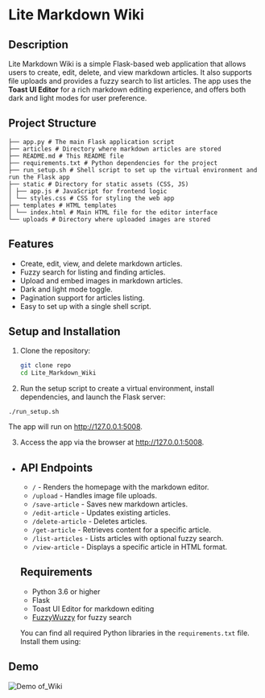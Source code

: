 # Lite Markdown Wiki

## Description
Lite Markdown Wiki is a simple Flask-based web application that allows users to create, edit, delete, and view markdown articles. It also supports file uploads and provides a fuzzy search to list articles. The app uses the **Toast UI Editor** for a rich markdown editing experience, and offers both dark and light modes for user preference.

## Project Structure
```
├── app.py # The main Flask application script
├── articles # Directory where markdown articles are stored
├── README.md # This README file
├── requirements.txt # Python dependencies for the project
├── run_setup.sh # Shell script to set up the virtual environment and run the Flask app
├── static # Directory for static assets (CSS, JS)
│ ├── app.js # JavaScript for frontend logic
│ └── styles.css # CSS for styling the web app
├── templates # HTML templates
│ └── index.html # Main HTML file for the editor interface
└── uploads # Directory where uploaded images are stored
```
## Features
- Create, edit, view, and delete markdown articles.
- Fuzzy search for listing and finding articles.
- Upload and embed images in markdown articles.
- Dark and light mode toggle.
- Pagination support for articles listing.
- Easy to set up with a single shell script.

## Setup and Installation

1. Clone the repository:

   ```bash
   git clone repo
   cd Lite_Markdown_Wiki


2. Run the setup script to create a virtual environment, install dependencies, and launch the Flask server:
```
./run_setup.sh
```
The app will run on http://127.0.0.1:5008.

3. Access the app via the browser at http://127.0.0.1:5008.

- ## API Endpoints
    
    - `/` - Renders the homepage with the markdown editor.
    - `/upload` - Handles image file uploads.
    - `/save-article` - Saves new markdown articles.
    - `/edit-article` - Updates existing articles.
    - `/delete-article` - Deletes articles.
    - `/get-article` - Retrieves content for a specific article.
    - `/list-articles` - Lists articles with optional fuzzy search.
    - `/view-article` - Displays a specific article in HTML format.
    
    ## Requirements
    
    - Python 3.6 or higher
    - Flask
    - Toast UI Editor for markdown editing
    - [FuzzyWuzzy](https://github.com/seatgeek/fuzzywuzzy) for fuzzy search
    
    You can find all required Python libraries in the `requirements.txt` file. Install them using:
    

## Demo
![Demo of_Wiki](MD_Wiki.gif)
